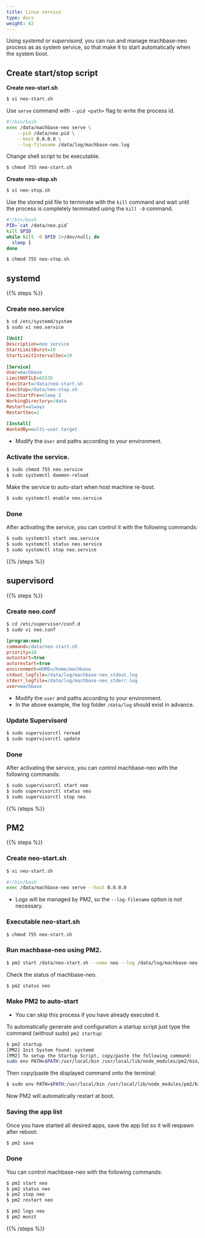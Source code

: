 ```yaml
---
title: Linux service
type: docs
weight: 82
---
```


Using *systemd* or *supervisord*, you can run and manage machbase-neo process as as system service, so that make it to start automatically when the system boot.

## Create start/stop script

**Create neo-start.sh**

```sh
$ vi neo-start.sh
```

Use `serve` command with `--pid <path>` flag to write the process id.

```sh {{linenos=table}}
#!/bin/bash 
exec /data/machbase-neo serve \
    --pid /data/neo.pid \
    --host 0.0.0.0 \
    --log-filename /data/log/machbase-neo.log
```

Change shell script to be executable.

```sh
$ chmod 755 neo-start.sh
```

**Create neo-stop.sh**

```sh
$ vi neo-stop.sh
```
Use the stored pid file to terminate with the `kill` command and wait until the process is completely terminated using the `kill -0` command.

```sh  {{linenos=table}}
#!/bin/bash 
PID=`cat /data/neo.pid`
kill $PID
while kill -0 $PID 2>/dev/null; do
  sleep 1
done
```

```sh
$ chmod 755 neo-stop.sh
```

## systemd

{{% steps %}}

### Create neo.service

```sh
$ cd /etc/systemd/system
$ sudo vi neo.service
```

```ini  {{linenos=table}}
[Unit]   
Description=neo service   
StartLimitBurst=10   
StartLimitIntervalSec=10   
  
[Service]   
User=machbase   
LimitNOFILE=65535   
ExecStart=/data/neo-start.sh
ExecStop=/data/neo-stop.sh
ExecStartPre=sleep 2   
WorkingDirectory=/data   
Restart=always   
RestartSec=1   
  
[Install]   
WantedBy=multi-user.target   
```

* Modify the `User` and paths according to your environment.

### Activate the service.

```sh
$ sudo chmod 755 neo.service
$ sudo systemctl daemon-reload
```

Make the service to auto-start when host machine re-boot.

```sh
$ sudo systemctl enable neo.service
```

### Done

After activating the service, you can control it with the following commands:

```sh
$ sudo systemctl start neo.service
$ sudo systemctl status neo.service
$ sudo systemctl stop neo.service
```
{{% /steps %}}

## supervisord

{{% steps %}}

### Create neo.conf

```sh
$ cd /etc/supervisor/conf.d
$ sudo vi neo.conf
```

```ini  {{linenos=table}}
[program:neo]
command=/data/neo-start.sh
priority=10   
autostart=true   
autorestart=true   
environment=HOME=/home/machbase   
stdout_logfile=/data/log/machbase-neo_stdout.log   
stderr_logfile=/data/log/machbase-neo_stderr.log   
user=machbase   
```

* Modify the `user` and paths according to your environment.
* In the above example, the log folder `/data/log` should exist in advance.

### Update Supervisord

```sh
$ sudo supervisorctl reread
$ sudo supervisorctl update
```

### Done

After activating the service, you can control machbase-neo with the following commands:
```sh
$ sudo supervisorctl start neo
$ sudo supervisorctl status neo
$ sudo supervisorctl stop neo
```

{{% /steps %}}

## PM2

{{% steps %}}

### Create neo-start.sh

```sh
$ vi neo-start.sh
```

```sh  {{linenos=table}}
#!/bin/bash
exec /data/machbase-neo serve --host 0.0.0.0
```
* Logs will be managed by PM2, so the `--log-filename` option is not necessary.

### Executable neo-start.sh

```sh
$ chmod 755 neo-start.sh
```

### Run machbase-neo using PM2.

```sh
$ pm2 start /data/neo-start.sh --name neo --log /data/log/machbase-neo.log
```

Check the status of machbase-neo.
```sh
$ pm2 status neo
```

### Make PM2 to auto-start

* You can skip this process if you have already executed it.

To automatically generate and configuration a startup script just type the command (without sudo) `pm2 startup`:
```sh
$ pm2 startup
[PM2] Init System found: systemd
[PM2] To setup the Startup Script, copy/paste the following command:
sudo env PATH=$PATH:/usr/local/bin /usr/local/lib/node_modules/pm2/bin/pm2 startup systemd -u machbase --hp /home/machbase
```

Then copy/paste the displayed command onto the terminal:
```sh  {{linenos=table}}
$ sudo env PATH=$PATH:/usr/local/bin /usr/local/lib/node_modules/pm2/bin/pm2 startup systemd -u machbase --hp /home/machbase
```
Now PM2 will automatically restart at boot.

### Saving the app list

Once you have started all desired apps, save the app list so it will respawn after reboot:
```sh
$ pm2 save
```

### Done

You can control machbase-neo with the following commands:

```sh
$ pm2 start neo
$ pm2 status neo
$ pm2 stop neo
$ pm2 restart neo

$ pm2 logs neo
$ pm2 monit
```

{{% /steps %}}
